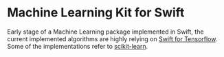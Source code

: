# Machine Learning Kit for Swift

Early stage of a Machine Learning package implemented in Swift, the current
implemented algorithms are highly relying on [Swift
for Tensorflow](https://github.com/tensorflow/swift). Some of the
implementations refer to [scikit-learn](https://github.com/scikit-learn/scikit-learn).